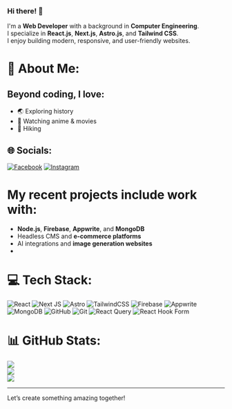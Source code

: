 ### Hi there! 👋  

I'm a **Web Developer** with a background in **Computer Engineering**.  
I specialize in **React.js**, **Next.js**, **Astro.js**, and **Tailwind CSS**.  
I enjoy building modern, responsive, and user-friendly websites.


# 💫 About Me:

## Beyond coding, I love:  
- 🌏 Exploring history  
- 🎥 Watching anime & movies  
- 🥾 Hiking
  

## 🌐 Socials:
[![Facebook](https://img.shields.io/badge/Facebook-%231877F2.svg?logo=Facebook&logoColor=white)](https://facebook.com/sneh13) [![Instagram](https://img.shields.io/badge/Instagram-%23E4405F.svg?logo=Instagram&logoColor=white)](https://instagram.com/sneh.al) 


# My recent projects include work with:  
- **Node.js**, **Firebase**, **Appwrite**, and **MongoDB**  
- Headless CMS and **e-commerce platforms**  
- AI integrations and **image generation websites**
-  
# 💻 Tech Stack:
![React](https://img.shields.io/badge/react-%2320232a.svg?style=for-the-badge&logo=react&logoColor=%2361DAFB)  ![Next JS](https://img.shields.io/badge/Next-black?style=for-the-badge&logo=next.js&logoColor=white) ![Astro](https://img.shields.io/badge/astro-%232C2052.svg?style=for-the-badge&logo=astro&logoColor=white) ![TailwindCSS](https://img.shields.io/badge/tailwindcss-%2338B2AC.svg?style=for-the-badge&logo=tailwind-css&logoColor=white) ![Firebase](https://img.shields.io/badge/firebase-a08021?style=for-the-badge&logo=firebase&logoColor=ffcd34) ![Appwrite](https://img.shields.io/badge/Appwrite-%23FD366E.svg?style=for-the-badge&logo=appwrite&logoColor=white) ![MongoDB](https://img.shields.io/badge/MongoDB-%234ea94b.svg?style=for-the-badge&logo=mongodb&logoColor=white) ![GitHub](https://img.shields.io/badge/github-%23121011.svg?style=for-the-badge&logo=github&logoColor=white) ![Git](https://img.shields.io/badge/git-%23F05033.svg?style=for-the-badge&logo=git&logoColor=white) ![React Query](https://img.shields.io/badge/-React%20Query-FF4154?style=for-the-badge&logo=react%20query&logoColor=white) ![React Hook Form](https://img.shields.io/badge/React%20Hook%20Form-%23EC5990.svg?style=for-the-badge&logo=reacthookform&logoColor=white)
# 📊 GitHub Stats:
![](https://github-readme-stats.vercel.app/api?username=sneh-al&theme=dark&hide_border=true&include_all_commits=false&count_private=false)<br/>
![](https://github-readme-streak-stats.herokuapp.com/?user=sneh-al&theme=dark&hide_border=true)<br/>
![](https://github-readme-stats.vercel.app/api/top-langs/?username=sneh-al&theme=dark&hide_border=true&include_all_commits=false&count_private=false&layout=compact)

---


Let’s create something amazing together! 

<!-- Proudly created with GPRM ( https://gprm.itsvg.in ) -->
<!-- Proudly created with GPRM ( https://gprm.itsvg.in ) -->
